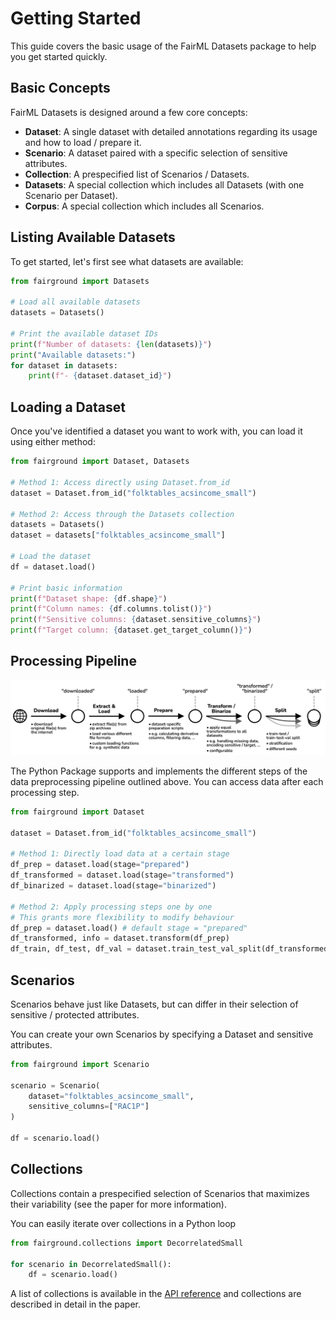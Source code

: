 # Getting Started

This guide covers the basic usage of the FairML Datasets package to help you get started quickly.

## Basic Concepts

FairML Datasets is designed around a few core concepts:

- **Dataset**: A single dataset with detailed annotations regarding its usage and how to load / prepare it.
- **Scenario**: A dataset paired with a specific selection of sensitive attributes.
- **Collection**: A prespecified list of Scenarios / Datasets.
- **Datasets**: A special collection which includes all Datasets (with one Scenario per Dataset).
- **Corpus**: A special collection which includes all Scenarios.

## Listing Available Datasets

To get started, let's first see what datasets are available:

```python
from fairground import Datasets

# Load all available datasets
datasets = Datasets()

# Print the available dataset IDs
print(f"Number of datasets: {len(datasets)}")
print("Available datasets:")
for dataset in datasets:
    print(f"- {dataset.dataset_id}")
```

## Loading a Dataset

Once you've identified a dataset you want to work with, you can load it using either method:

```python
from fairground import Dataset, Datasets

# Method 1: Access directly using Dataset.from_id
dataset = Dataset.from_id("folktables_acsincome_small")

# Method 2: Access through the Datasets collection
datasets = Datasets()
dataset = datasets["folktables_acsincome_small"]

# Load the dataset
df = dataset.load()

# Print basic information
print(f"Dataset shape: {df.shape}")
print(f"Column names: {df.columns.tolist()}")
print(f"Sensitive columns: {dataset.sensitive_columns}")
print(f"Target column: {dataset.get_target_column()}")
```

## Processing Pipeline

![The dataset preprocessing pipeline supported by the package.](../assets/pipeline.png)

The Python Package supports and implements the different steps of the data preprocessing pipeline outlined above. You can access data after each processing step.

```python
from fairground import Dataset

dataset = Dataset.from_id("folktables_acsincome_small")

# Method 1: Directly load data at a certain stage
df_prep = dataset.load(stage="prepared")
df_transformed = dataset.load(stage="transformed")
df_binarized = dataset.load(stage="binarized")

# Method 2: Apply processing steps one by one
# This grants more flexibility to modify behaviour
df_prep = dataset.load() # default stage = "prepared"
df_transformed, info = dataset.transform(df_prep)
df_train, df_test, df_val = dataset.train_test_val_split(df_transformed)
```

## Scenarios

Scenarios behave just like Datasets, but can differ in their selection of sensitive / protected attributes.

You can create your own Scenarios by specifying a Dataset and sensitive attributes.

```python
from fairground import Scenario

scenario = Scenario(
    dataset="folktables_acsincome_small",
    sensitive_columns=["RAC1P"]
)

df = scenario.load()
```

## Collections

Collections contain a prespecified selection of Scenarios that maximizes their variability (see the paper for more information).

You can easily iterate over collections in a Python loop

```python
from fairground.collections import DecorrelatedSmall

for scenario in DecorrelatedSmall():
    df = scenario.load()
```

A list of collections is available in the [API reference](../api/collections.md) and collections are described in detail in the paper.
